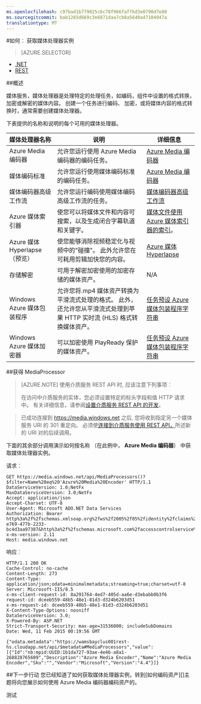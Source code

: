 ```yaml
---
ms.openlocfilehash: c97bad1b779025c6c78f966faffbd3e0790d7e80
ms.sourcegitcommit: bab1265d669c3e6871daa7cb8a5640a47104947a
translationtype: MT
---
```

<properties 
    pageTitle="如何创建媒体处理器 |Microsoft Azure" 
    description="了解如何创建媒体处理器组件进行编码、 转换格式、 加密或解密的 Azure 媒体服务的媒体内容。" 
    services="media-services" 
    documentationCenter="" 
    authors="Juliako" 
    manager="dwrede" 
    editor=""/>

<tags 
    ms.service="media-services" 
    ms.workload="media" 
    ms.tgt_pltfrm="na" 
    ms.devlang="na" 
    ms.topic="article" 
    ms.date="08/11/2015" 
    ms.author="juliako"/>


#如何︰ 获取媒体处理器实例


> [AZURE.SELECTOR]
- [.NET](media-services-get-media-processor.md)
- [REST](media-services-rest-get-media-processor.md)

##概述

媒体服务，媒体处理器是处理特定的处理任务，如编码，组件中设置的格式转换，加密或解密的媒体内容。 创建一个任务进行编码、 加密，或将媒体内容的格式转换时，通常需要创建媒体处理器。

下表提供的名称和说明的每个可用的媒体处理器。

媒体处理器名称|说明|详细信息
---|---|---
Azure Media 编码器|允许您运行使用 Azure Media 编码器的编码任务。|[Azure Media 编码器](media-services-encode-asset.md#azure_media_encoder)
媒体编码标准|允许您运行使用媒体编码标准的编码任务。|[Azure Media 编码器](media-services-encode-asset.md#media_encoder_standard)
媒体编码器高级工作流|允许您运行编码使用媒体编码高级工作流的任务。|[媒体编码器高级工作流](media-services-encode-asset.md#media_encoder_premium_wokrflow)
Azure 媒体索引器| 使您可以将媒体文件和内容可搜索，以及生成闭合字幕轨道和关键字。|[媒体文件使用 Azure 媒体索引器的索引](media-services-index-content.md)。
Azure 媒体 Hyperlapse （预览）|使您能够消除视频稳定化与视频中的"碰撞"。 此外允许您在可耗用剪辑加快您的内容。|        [Azure 媒体 Hyperlapse](http://azure.microsoft.com/blog/?p=286281&preview=1&_ppp=61e1a0b3db)</a>
存储解密| 可用于解密加密使用的加密存储的媒体资产。|N/A
Windows Azure 媒体包装程序|允许您将.mp4 媒体资产转换为平滑流式处理的格式。 此外，还允许您从平滑流式处理到苹果 HTTP 实时流 (HLS) 格式转换媒体资产。|[任务预设 Azure 媒体包装程序字符串](http://msdn.microsoft.com/library/hh973635.aspx)
Windows Azure 媒体加密器|可以加密使用 PlayReady 保护的媒体资产。|[任务预设 Azure 媒体包装程序字符串](http://msdn.microsoft.com/library/hh973610.aspx)

##获得 MediaProcessor

>[AZURE.NOTE] 使用介质服务 REST API 时, 应该注意下列事项︰
>
>在访问中介质服务的实体，您必须设置特定的标头字段和值 HTTP 请求中。 有关详细信息，请参阅[设置介质服务 REST API 的开发](media-services-rest-how-to-use.md)。

>已成功连接到 https://media.windows.net 之后, 您将收到指定另一个媒体服务 URI 的 301 重定向。 必须使[连接到介质服务使用 REST API，](media-services-rest-connect_programmatically.md)所述新的 URI 对的后续调用。 



下面的其余部分调用演示如何按名称 （在此例中， **Azure Media 编码器**） 中获取媒体处理器实例。 

    
请求︰

    GET https://media.windows.net/api/MediaProcessors()?$filter=Name%20eq%20'Azure%20Media%20Encoder' HTTP/1.1
    DataServiceVersion: 1.0;NetFx
    MaxDataServiceVersion: 3.0;NetFx
    Accept: application/json
    Accept-Charset: UTF-8
    User-Agent: Microsoft ADO.NET Data Services
    Authorization: Bearer http%3a%2f%2fschemas.xmlsoap.org%2fws%2f2005%2f05%2fidentity%2fclaims%2fnameidentifier=juliakoams1&urn%3aSubscriptionId=zbbef702-e769-477b-2233-bc4d3aa97387&http%3a%2f%2fschemas.microsoft.com%2faccesscontrolservice%2f2010%2f07%2fclaims%2fidentityprovider=https%3a%2f%2fwamsprodglobal001acs.accesscontrol.windows.net%2f&Audience=urn%3aWindowsAzureMediaServices&ExpiresOn=1423635565&Issuer=https%3a%2f%2fwamsprodglobal001acs.accesscontrol.windows.net%2f&HMACSHA256=6zwXEn7YJzVJbVCNpqDUjBLuE5iUwsdJbWvJNvpY3%2b8%3d
    x-ms-version: 2.11
    Host: media.windows.net
    
响应︰
    
    HTTP/1.1 200 OK
    Cache-Control: no-cache
    Content-Length: 273
    Content-Type: application/json;odata=minimalmetadata;streaming=true;charset=utf-8
    Server: Microsoft-IIS/8.5
    x-ms-client-request-id: 8a291764-4ed7-405d-aa6e-d3ebabb0b3f6
    request-id: dceeb559-48b5-48e1-81d3-d324b6203d51
    x-ms-request-id: dceeb559-48b5-48e1-81d3-d324b6203d51
    X-Content-Type-Options: nosniff
    DataServiceVersion: 3.0;
    X-Powered-By: ASP.NET
    Strict-Transport-Security: max-age=31536000; includeSubDomains
    Date: Wed, 11 Feb 2015 00:19:56 GMT
    
    {"odata.metadata":"https://wamsbayclus001rest-hs.cloudapp.net/api/$metadata#MediaProcessors","value":[{"Id":"nb:mpid:UUID:1b1da727-93ae-4e46-a8a1-268828765609","Description":"Azure Media Encoder","Name":"Azure Media Encoder","Sku":"","Vendor":"Microsoft","Version":"4.4"}]}


##下一步行动
您已经知道了如何获取媒体处理器实例，转到[如何编码资产][]主题将向您展示如何使用 Azure Media 编码器编码资产的。

[如何对资产进行编码]: media-services-rest-encode-asset.md
[任务预设 Azure 媒体编码字符串]: http://msdn.microsoft.com/library/jj129582.aspx
[如何︰ 以编程方式连接到媒体服务]: ../media-services-rest-connect_programmatically/ 

测试
